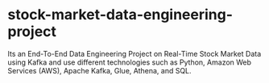 # stock-market-data-engineering-project
Its an End-To-End Data Engineering Project on Real-Time Stock Market Data using Kafka and use different technologies such as Python, Amazon Web Services (AWS), Apache Kafka, Glue, Athena, and SQL.
